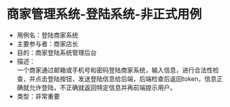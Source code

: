 # 商家管理系统-登陆系统-非正式用例

- 用例名：登陆商家系统
- 主要参与者：商家店长
- 目的：商家登陆系统管理后台
- 描述：</br>
一个商家通过邮箱或手机号和密码登陆商家系统，输入信息，进行合法性检查，并点击登陆按钮，发送登陆信息给后端，后端检查后返回token，信息正确就允许登陆，不正确就返回特定信息并再前端提示用户。
- 类型：非常重要